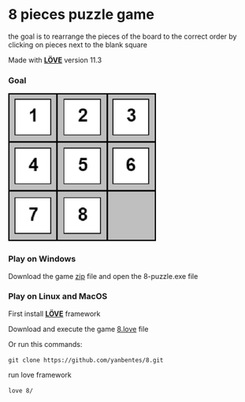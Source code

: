 # 8 pieces puzzle game

the goal is to rearrange the pieces of the board to the correct order by clicking on pieces next to the blank square

Made with **[LÖVE](https://love2d.org/)** version 11.3

### Goal

<img src="img/board.png" alt="board" width="300" height="300"/>

### Play on Windows

Download the game [zip](https://drive.google.com/file/d/1GJOHgEi7Eg-hp-vSAOx7AzezOpfzFVpy/view?usp=sharing) file and open the 8-puzzle.exe file

### Play on Linux and MacOS

First install **[LÖVE](https://love2d.org/)** framework

Download and execute the game [8.love](https://drive.google.com/file/d/1FpB9aE-dFli9Wm_Yt2hTOPGm2f5RemsH/view?usp=sharing) file
 
Or run this commands:

`git clone https://github.com/yanbentes/8.git`
 
run love framework
 
`love 8/`
